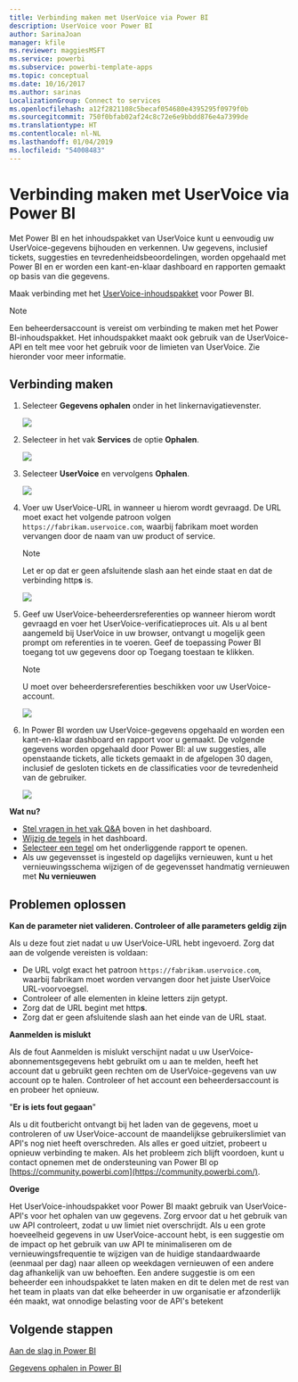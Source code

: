 ```yaml
---
title: Verbinding maken met UserVoice via Power BI
description: UserVoice voor Power BI
author: SarinaJoan
manager: kfile
ms.reviewer: maggiesMSFT
ms.service: powerbi
ms.subservice: powerbi-template-apps
ms.topic: conceptual
ms.date: 10/16/2017
ms.author: sarinas
LocalizationGroup: Connect to services
ms.openlocfilehash: a12f2821108c5becaf054680e4395295f0979f0b
ms.sourcegitcommit: 750f0bfab02af24c8c72e6e9bbdd876e4a7399de
ms.translationtype: HT
ms.contentlocale: nl-NL
ms.lasthandoff: 01/04/2019
ms.locfileid: "54008483"
---
```

# <a name="connect-to-uservoice-with-power-bi"></a>Verbinding maken met UserVoice via Power BI
Met Power BI en het inhoudspakket van UserVoice kunt u eenvoudig uw UserVoice-gegevens bijhouden en verkennen. Uw gegevens, inclusief tickets, suggesties en tevredenheidsbeoordelingen, worden opgehaald met Power BI en er worden een kant-en-klaar dashboard en rapporten gemaakt op basis van die gegevens.

Maak verbinding met het [UserVoice-inhoudspakket](https://app.powerbi.com/getdata/services/uservoice) voor Power BI.

>[!NOTE]
>Een beheerdersaccount is vereist om verbinding te maken met het Power BI-inhoudspakket. Het inhoudspakket maakt ook gebruik van de UserVoice-API en telt mee voor het gebruik voor de limieten van UserVoice. Zie hieronder voor meer informatie.

## <a name="how-to-connect"></a>Verbinding maken
1. Selecteer **Gegevens ophalen** onder in het linkernavigatievenster.
   
   ![](media/service-connect-to-uservoice/pbi_getdata.png)
2. Selecteer in het vak **Services** de optie **Ophalen**.
   
   ![](media/service-connect-to-uservoice/pbi_getservices.png) 
3. Selecteer **UserVoice** en vervolgens **Ophalen**.
   
   ![](media/service-connect-to-uservoice/uservoice.png)
4. Voer uw UserVoice-URL in wanneer u hierom wordt gevraagd. De URL moet exact het volgende patroon volgen `https://fabrikam.uservoice.com`, waarbij fabrikam moet worden vervangen door de naam van uw product of service.
   
   >[!NOTE]
   >Let er op dat er geen afsluitende slash aan het einde staat en dat de verbinding http**s** is.
   
   ![](media/service-connect-to-uservoice/capture.png)
5. Geef uw UserVoice-beheerdersreferenties op wanneer hierom wordt gevraagd en voer het UserVoice-verificatieproces uit. Als u al bent aangemeld bij UserVoice in uw browser, ontvangt u mogelijk geen prompt om referenties in te voeren. Geef de toepassing Power BI toegang tot uw gegevens door op Toegang toestaan te klikken.
   
   >[!NOTE]
   >U moet over beheerdersreferenties beschikken voor uw UserVoice-account.
   
   ![](media/service-connect-to-uservoice/capture3.png)
6. In Power BI worden uw UserVoice-gegevens opgehaald en worden een kant-en-klaar dashboard en rapport voor u gemaakt. De volgende gegevens worden opgehaald door Power BI: al uw suggesties, alle openstaande tickets, alle tickets gemaakt in de afgelopen 30 dagen, inclusief de gesloten tickets en de classificaties voor de tevredenheid van de gebruiker.
   
   ![](media/service-connect-to-uservoice/capture4.png)

**Wat nu?**

* [Stel vragen in het vak Q&A](consumer/end-user-q-and-a.md) boven in het dashboard.
* [Wijzig de tegels](service-dashboard-edit-tile.md) in het dashboard.
* [Selecteer een tegel](consumer/end-user-tiles.md) om het onderliggende rapport te openen.
* Als uw gegevensset is ingesteld op dagelijks vernieuwen, kunt u het vernieuwingsschema wijzigen of de gegevensset handmatig vernieuwen met **Nu vernieuwen**

## <a name="troubleshooting"></a>Problemen oplossen
**Kan de parameter niet valideren. Controleer of alle parameters geldig zijn**

Als u deze fout ziet nadat u uw UserVoice-URL hebt ingevoerd. Zorg dat aan de volgende vereisten is voldaan:

* De URL volgt exact het patroon `https://fabrikam.uservoice.com`, waarbij fabrikam moet worden vervangen door het juiste UserVoice URL-voorvoegsel.
* Controleer of alle elementen in kleine letters zijn getypt.
* Zorg dat de URL begint met http**s**.
* Zorg dat er geen afsluitende slash aan het einde van de URL staat.

**Aanmelden is mislukt**

Als de fout Aanmelden is mislukt verschijnt nadat u uw UserVoice-abonnementsgegevens hebt gebruikt om u aan te melden, heeft het account dat u gebruikt geen rechten om de UserVoice-gegevens van uw account op te halen. Controleer of het account een beheerdersaccount is en probeer het opnieuw.

"**Er is iets fout gegaan**"

Als u dit foutbericht ontvangt bij het laden van de gegevens, moet u controleren of uw UserVoice-account de maandelijkse gebruikerslimiet van API's nog niet heeft overschreden. Als alles er goed uitziet, probeert u opnieuw verbinding te maken. Als het probleem zich blijft voordoen, kunt u contact opnemen met de ondersteuning van Power BI op [https://community.powerbi.com](https://community.powerbi.com/).

**Overige**  

Het UserVoice-inhoudspakket voor Power BI maakt gebruik van UserVoice-API's voor het ophalen van uw gegevens. Zorg ervoor dat u het gebruik van uw API controleert, zodat u uw limiet niet overschrijdt. Als u een grote hoeveelheid gegevens in uw UserVoice-account hebt, is een suggestie om de impact op het gebruik van uw API te minimaliseren om de vernieuwingsfrequentie te wijzigen van de huidige standaardwaarde (eenmaal per dag) naar alleen op weekdagen vernieuwen of een andere dag afhankelijk van uw behoeften. Een andere suggestie is om een beheerder een inhoudspakket te laten maken en dit te delen met de rest van het team in plaats van dat elke beheerder in uw organisatie er afzonderlijk één maakt, wat onnodige belasting voor de API's betekent

## <a name="next-steps"></a>Volgende stappen
[Aan de slag in Power BI](service-get-started.md)

[Gegevens ophalen in Power BI](service-get-data.md)

